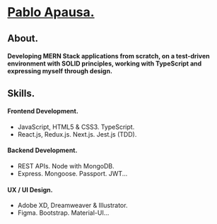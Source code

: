# [Pablo Apausa.](https://pabloapausa.com)

## About.

#### Developing MERN Stack applications from scratch, on a test-driven environment with SOLID principles, working with TypeScript and expressing myself through design.

## Skills.

#### Frontend Development.
- JavaScript, HTML5 & CSS3. TypeScript.
- React.js, Redux.js. Next.js. Jest.js (TDD).

#### Backend Development.
- REST APIs. Node with MongoDB.
- Express. Mongoose. Passport. JWT...

#### UX / UI Design.
- Adobe XD, Dreamweaver & Illustrator.
- Figma. Bootstrap. Material-UI...
